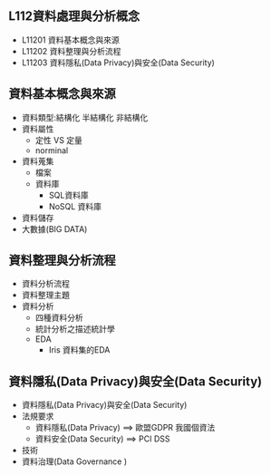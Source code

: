 ## L112資料處理與分析概念
- L11201 資料基本概念與來源
- L11202 資料整理與分析流程
- L11203 資料隱私(Data Privacy)與安全(Data Security)

## 資料基本概念與來源
- 資料類型:結構化 半結構化 非結構化
- 資料屬性
  - 定性 VS 定量
  - norminal  
- 資料蒐集
  - 檔案
  - 資料庫
    - SQL資料庫
    - NoSQL 資料庫
- 資料儲存
- 大數據(BIG DATA)
## 資料整理與分析流程
- 資料分析流程
- 資料整理主題
- 資料分析
  - 四種資料分析
  - 統計分析之描述統計學
  - EDA
    - Iris 資料集的EDA 
## 資料隱私(Data Privacy)與安全(Data Security)
- 資料隱私(Data Privacy)與安全(Data Security)
- 法規要求
  - 資料隱私(Data Privacy) ==> 歐盟GDPR  我國個資法
  - 資料安全(Data Security) ==> PCI DSS
- 技術
- 資料治理(Data Governance )
